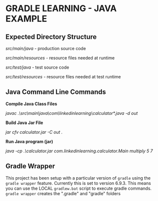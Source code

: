 # GRADLE LEARNING - JAVA EXAMPLE

## Expected Directory Structure

*src/main/java* - production source code

*src/main/resources* - resource files needed at runtime

*src/test/java* - test source code

*src/test/resources* - resource files needed at test runtime

## Java Command Line Commands

**Compile Java Class Files**

*javac .\src\main\java\com\linkedinlearning\calculator\*.java -d out*

**Build Java Jar File**

*jar cfv calculator.jar -C out .*

**Run Java program (jar)**

*java -cp .\calculator.jar com.linkedinlearning.calculator.Main multiply 5 7*

## Gradle Wrapper

This project has been setup with a particular version of `gradle` using the `gradle wrapper` feature. Currently this is set to version 6.9.3.
This means you can use the LOCAL `gradlew.bat` script to execute gradle commands. 
`gradle wrapper` creates the ".gradle" and "gradle" folders